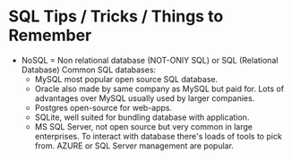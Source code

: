 SQL Tips / Tricks / Things to Remember
========

- NoSQL = Non relational database (NOT-ONlY SQL) or SQL (Relational Database)
Common SQL databases:
  - MySQL most popular open source SQL database.
  - Oracle also made by same company as MySQL but paid for. Lots of advantages over MySQL usually used by larger companies.
  - Postgres open-source for web-apps.
  - SQLite, well suited for bundling database with application.
  - MS SQL Server, not open source but very common in large enterprises. To interact with database there's loads of tools to pick from. AZURE or SQL Server management are popular.
